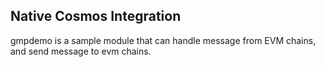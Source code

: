 ## Native Cosmos Integration
gmpdemo is a sample module that can handle message from EVM chains, and send message to evm chains.
